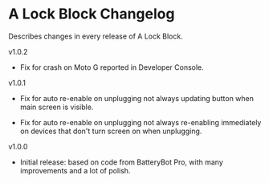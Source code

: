 # A Lock Block Changelog

Describes changes in every release of A Lock Block.

v1.0.2

 * Fix for crash on Moto G reported in Developer Console.

v1.0.1

 * Fix for auto re-enable on unplugging not always updating button
   when main screen is visible.

 * Fix for auto re-enable on unplugging not always re-enabling
  immediately on devices that don't turn screen on when unplugging.

v1.0.0

 * Initial release: based on code from BatteryBot Pro, with many
   improvements and a lot of polish.
